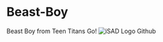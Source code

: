 # Beast-Boy
Beast Boy from Teen Titans Go!
![iSAD Logo Github](https://github.com/sirx2713/Beast-Boy/assets/122817303/27bce7c8-cad8-4ffa-9e1a-bd4289a3be23)
